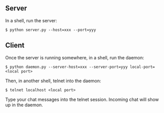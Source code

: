 ## Server

In a shell, run the server:

```
$ python server.py --host=xxx --port=yyy
```

## Client

Once the server is running somewhere, in a shell, run the daemon:

```
$ python daemon.py --server-host=xxx --server-port=yyy local-port=<local port>
```

Then, in another shell, telnet into the daemon:

```
$ telnet localhost <local port>
```

Type your chat messages into the telnet session.
Incoming chat will show up in the daemon.
